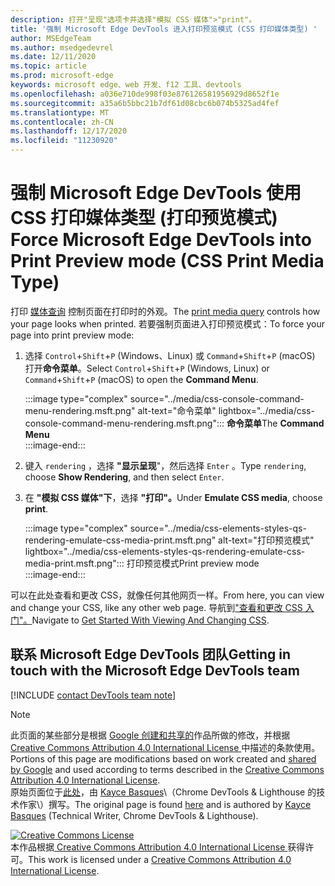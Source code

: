 ```yaml
---
description: 打开"呈现"选项卡并选择"模拟 CSS 媒体">"print"。
title: '强制 Microsoft Edge DevTools 进入打印预览模式 (CSS 打印媒体类型) '
author: MSEdgeTeam
ms.author: msedgedevrel
ms.date: 12/11/2020
ms.topic: article
ms.prod: microsoft-edge
keywords: microsoft edge、web 开发、f12 工具、devtools
ms.openlocfilehash: a036e710de998f03e876126581956929d8652f1e
ms.sourcegitcommit: a35a6b5bbc21b7df61d08cbc6b074b5325ad4fef
ms.translationtype: MT
ms.contentlocale: zh-CN
ms.lasthandoff: 12/17/2020
ms.locfileid: "11230920"
---
```

<!-- Copyright Kayce Basques 

   Licensed under the Apache License, Version 2.0 (the "License");
   you may not use this file except in compliance with the License.
   You may obtain a copy of the License at

       https://www.apache.org/licenses/LICENSE-2.0

   Unless required by applicable law or agreed to in writing, software
   distributed under the License is distributed on an "AS IS" BASIS,
   WITHOUT WARRANTIES OR CONDITIONS OF ANY KIND, either express or implied.
   See the License for the specific language governing permissions and
   limitations under the License.  -->

# <span data-ttu-id="be1a7-104">强制 Microsoft Edge DevTools 使用 CSS 打印媒体类型 (打印预览模式) </span><span class="sxs-lookup"><span data-stu-id="be1a7-104">Force Microsoft Edge DevTools into Print Preview mode (CSS Print Media Type)</span></span>  

<span data-ttu-id="be1a7-105">打印 [媒体查询][MDNUsingMediaQueries] 控制页面在打印时的外观。</span><span class="sxs-lookup"><span data-stu-id="be1a7-105">The [print media query][MDNUsingMediaQueries] controls how your page looks when printed.</span></span>  <span data-ttu-id="be1a7-106">若要强制页面进入打印预览模式：</span><span class="sxs-lookup"><span data-stu-id="be1a7-106">To force your page into print preview mode:</span></span>  

1.  <span data-ttu-id="be1a7-107">选择 `Control`+`Shift`+`P` \(Windows、Linux\) 或 `Command`+`Shift`+`P` \(macOS\) 打开**命令菜单**。</span><span class="sxs-lookup"><span data-stu-id="be1a7-107">Select `Control`+`Shift`+`P` \(Windows, Linux\) or `Command`+`Shift`+`P` \(macOS\) to open the **Command Menu**.</span></span>  
    
    :::image type="complex" source="../media/css-console-command-menu-rendering.msft.png" alt-text="命令菜单" lightbox="../media/css-console-command-menu-rendering.msft.png":::
       <span data-ttu-id="be1a7-109">**命令菜单**</span><span class="sxs-lookup"><span data-stu-id="be1a7-109">The **Command Menu**</span></span>  
    :::image-end:::  
    
1.  <span data-ttu-id="be1a7-110">键入 `rendering` ，选择 **"显示呈现**"，然后选择 `Enter` 。</span><span class="sxs-lookup"><span data-stu-id="be1a7-110">Type `rendering`, choose **Show Rendering**, and then select `Enter`.</span></span>  
1.  <span data-ttu-id="be1a7-111">在 **"模拟 CSS 媒体"下**，选择 **"打印"。**</span><span class="sxs-lookup"><span data-stu-id="be1a7-111">Under **Emulate CSS media**, choose **print**.</span></span>  
    
    :::image type="complex" source="../media/css-elements-styles-qs-rendering-emulate-css-media-print.msft.png" alt-text="打印预览模式" lightbox="../media/css-elements-styles-qs-rendering-emulate-css-media-print.msft.png":::
       <span data-ttu-id="be1a7-113">打印预览模式</span><span class="sxs-lookup"><span data-stu-id="be1a7-113">Print preview mode</span></span>  
    :::image-end:::  
    
<span data-ttu-id="be1a7-114">可以在此处查看和更改 CSS，就像任何其他网页一样。</span><span class="sxs-lookup"><span data-stu-id="be1a7-114">From here, you can view and change your CSS, like any other web page.</span></span>  <span data-ttu-id="be1a7-115">导航到["查看和更改 CSS 入门"。][DevToolsCSSGetStarted]</span><span class="sxs-lookup"><span data-stu-id="be1a7-115">Navigate to [Get Started With Viewing And Changing CSS][DevToolsCSSGetStarted].</span></span>  

## <span data-ttu-id="be1a7-116">联系 Microsoft Edge DevTools 团队</span><span class="sxs-lookup"><span data-stu-id="be1a7-116">Getting in touch with the Microsoft Edge DevTools team</span></span>  

[!INCLUDE [contact DevTools team note](../includes/contact-devtools-team-note.md)]  

<!-- links -->  

[MicrosoftEdgeDevTools]: ../../devtools-guide-chromium/index.md "Microsoft Edge (Chromium) 开发人员工具 |Microsoft Docs"  
[DevToolsCSSGetStarted]: ./index.md "开始查看和更改 CSS |Microsoft Docs"  

[MDNUsingMediaQueries]: https://developer.mozilla.org/docs/Web/CSS/Media_Queries/Using_media_queries "使用媒体查询 |MDN"  

> [!NOTE]
> <span data-ttu-id="be1a7-120">此页面的某些部分是根据 [Google 创建和共享的][GoogleSitePolicies]作品所做的修改，并根据[ Creative Commons Attribution 4.0 International License ][CCA4IL]中描述的条款使用。</span><span class="sxs-lookup"><span data-stu-id="be1a7-120">Portions of this page are modifications based on work created and [shared by Google][GoogleSitePolicies] and used according to terms described in the [Creative Commons Attribution 4.0 International License][CCA4IL].</span></span>  
> <span data-ttu-id="be1a7-121">原始页面位于[此处](https://developers.google.com/web/tools/chrome-devtools/css/print-preview)，由 [Kayce Basques][KayceBasques]\（Chrome DevTools \& Lighthouse 的技术作家\）撰写。</span><span class="sxs-lookup"><span data-stu-id="be1a7-121">The original page is found [here](https://developers.google.com/web/tools/chrome-devtools/css/print-preview) and is authored by [Kayce Basques][KayceBasques] \(Technical Writer, Chrome DevTools \& Lighthouse\).</span></span>  

[![Creative Commons License][CCby4Image]][CCA4IL]  
<span data-ttu-id="be1a7-123">本作品根据[ Creative Commons Attribution 4.0 International License ][CCA4IL]获得许可。</span><span class="sxs-lookup"><span data-stu-id="be1a7-123">This work is licensed under a [Creative Commons Attribution 4.0 International License][CCA4IL].</span></span>  

[CCA4IL]: https://creativecommons.org/licenses/by/4.0  
[CCby4Image]: https://i.creativecommons.org/l/by/4.0/88x31.png  
[GoogleSitePolicies]: https://developers.google.com/terms/site-policies  
[KayceBasques]: https://developers.google.com/web/resources/contributors/kaycebasques  
